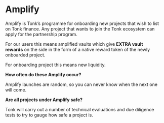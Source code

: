 # Amplify

Amplify is Tonk’s programme for onboarding new projects that wish to list on Tonk finance. Any project that wants to join the Tonk ecosystem can apply for the partnership program.

For our users this means amplified vaults which give **EXTRA vault rewards** on the side in the form of a native reward token of the newly onboarded project.

For onboarding project this means new liquidity.

**How often do these Amplify occur?**

Amplify launches are random, so you can never know when the next one will come.

**Are all projects under Amplify safe?**

Tonk will carry out a number of technical evaluations and due diligence tests to try to gauge how safe a project is.

